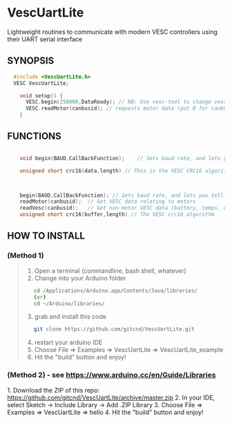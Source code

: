 # VescUartLite

Lightweight routines to communicate with modern VESC controllers using their UART serial interface

## SYNOPSIS


```C
  #include <VescUartLite.h>
  VESC VescUartLite;

    void setup() {
      VESC.begin(250000,DataReady); // NB: Use vesc-tool to change vesc default baud to 250000 (115200 default does not work on 8mhz or 16mhz MCUs like arduino)
      VESC.readMotor(canbusid); // requests motor data (put 0 for canbusid if you have only 1 vesc) - calls your DataReady() function when it arrives
    }
  ```

## FUNCTIONS


```C

    void begin(BAUD,CallBackFunction);    // Sets baud rate, and lets you tell VescUartLite which of your functions you want to call when data is ready

    unsigned short crc16(data,length) // This is the VESC CRC16 algorithm - it's internal, but public in case others want to use this



    begin(BAUD,CallBackFunction); // Sets baud rate, and lets you tell VescUartLite which of your functions you want to call when data is ready
    readMotor(canbusid);  // Get VESC data relating to motors
    readVesc(canbusid);   // Get non-motor VESC data (battery, temps, etc)
    unsigned short crc16(buffer,length) // The VESC crc16 algorithm
  ```

## HOW TO INSTALL

### (Method 1)

>
> 1. Open a terminal (commandline, bash shell, whatever)
> 2. Change into your Arduino folder
> ```bash
>    cd /Applications/Arduino.app/Contents/Java/libraries/
>    (or)
>    cd ~/Arduino/libraries/
> ```
> 3. grab and install this code
> ```bash
>    git clone https://github.com/gitcnd/VescUartLite.git
> ```
> 4. restart your arduino IDE
> 5. Choose File => Examples => VescUartLite => VescUartLite_example
> 6. Hit the "build" button and enjoy!

### (Method 2) - see https://www.arduino.cc/en/Guide/Libraries

1\. Download the ZIP of this repo: https://github.com/gitcnd/VescUartLite/archive/master.zip
2\. In your IDE, select Sketch -> Include Library -> Add .ZIP Library
3\. Choose File => Examples => VescUartLite => hello
4\. Hit the "build" button and enjoy!
